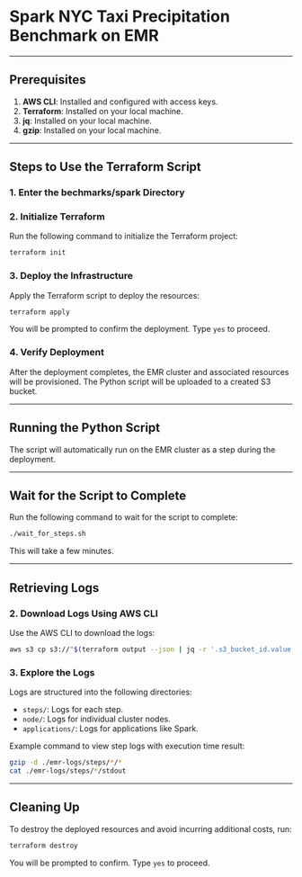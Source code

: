 # Spark NYC Taxi Precipitation Benchmark on EMR

---

## Prerequisites

1. **AWS CLI**: Installed and configured with access keys.
2. **Terraform**: Installed on your local machine.
3. **jq**: Installed on your local machine.
4. **gzip**: Installed on your local machine.

---

## Steps to Use the Terraform Script

### 1. Enter the bechmarks/spark Directory

### 2. Initialize Terraform

Run the following command to initialize the Terraform project:

```bash
terraform init
```

### 3. Deploy the Infrastructure

Apply the Terraform script to deploy the resources:

```bash
terraform apply
```

You will be prompted to confirm the deployment. Type `yes` to proceed.

### 4. Verify Deployment

After the deployment completes, the EMR cluster and associated resources will be provisioned. The Python script will be uploaded to a created S3 bucket.

---

## Running the Python Script

The script will automatically run on the EMR cluster as a step during the deployment.

---

## Wait for the Script to Complete

Run the following command to wait for the script to complete:

```bash
./wait_for_steps.sh
```

This will take a few minutes.

---

## Retrieving Logs

### 2. Download Logs Using AWS CLI

Use the AWS CLI to download the logs:

```bash
aws s3 cp s3://"$(terraform output --json | jq -r '.s3_bucket_id.value')"/logs/"$(terraform output --json | jq -r '.emr_cluster_id.value')" ./emr-logs --recursive --region "$(terraform output --json | jq -r '.emr_cluster_region.value')"
```

### 3. Explore the Logs

Logs are structured into the following directories:

- `steps/`: Logs for each step.
- `node/`: Logs for individual cluster nodes.
- `applications/`: Logs for applications like Spark.

Example command to view step logs with execution time result:

```bash
gzip -d ./emr-logs/steps/*/*
cat ./emr-logs/steps/*/stdout
```

---

## Cleaning Up

To destroy the deployed resources and avoid incurring additional costs, run:

```bash
terraform destroy
```

You will be prompted to confirm. Type `yes` to proceed.
